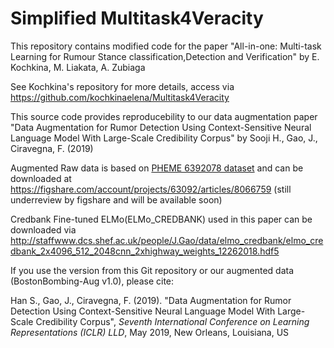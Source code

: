 # Simplified Multitask4Veracity
This repository contains modified code for the paper "All-in-one: Multi-task Learning for Rumour Stance classification,Detection and Verification" by E. Kochkina, M. Liakata, A. Zubiaga 

See Kochkina's repository for more details, access via https://github.com/kochkinaelena/Multitask4Veracity  

This source code provides reproducebility to our data augmentation paper "Data Augmentation for Rumor Detection Using Context-Sensitive Neural Language Model With Large-Scale Credibility Corpus" by Sooji H., Gao, J., Ciravegna, F. (2019)

Augmented Raw data is based on [PHEME 6392078 dataset](https://figshare.com/articles/PHEME_dataset_for_Rumour_Detection_and_Veracity_Classification/6392078) and can be downloaded at 
https://figshare.com/account/projects/63092/articles/8066759 (still underreview by figshare and will be available soon)
  
Credbank Fine-tuned ELMo(ELMo_CREDBANK) used in this paper can be downloaded via http://staffwww.dcs.shef.ac.uk/people/J.Gao/data/elmo_credbank/elmo_credbank_2x4096_512_2048cnn_2xhighway_weights_12262018.hdf5

If you use the version from this Git repository or our augmented data (BostonBombing-Aug v1.0), please cite: 

Han S., Gao, J., Ciravegna, F. (2019). "Data Augmentation for Rumor Detection Using Context-Sensitive Neural Language Model With Large-Scale Credibility Corpus", *Seventh International Conference on Learning Representations (ICLR) LLD*, May 2019, New Orleans, Louisiana, US
